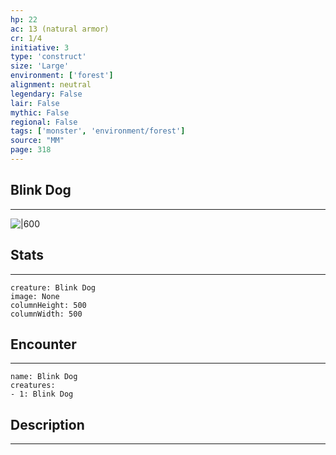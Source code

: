 ```yaml
---
hp: 22
ac: 13 (natural armor)
cr: 1/4
initiative: 3
type: 'construct'    
size: 'Large'
environment: ['forest']
alignment: neutral
legendary: False
lair: False
mythic: False
regional: False
tags: ['monster', 'environment/forest']
source: "MM"
page: 318
---
```


## Blink Dog
---

![|600](D:/Program%20Files/5e.tools/img/bestiary/MM/Blink%20Dog.jpg)

## Stats
---

```statblock
creature: Blink Dog
image: None
columnHeight: 500
columnWidth: 500
```

## Encounter
---

```encounter-table
name: Blink Dog
creatures:
- 1: Blink Dog
```

## Description
---




